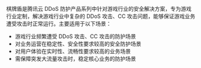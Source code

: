 棋牌盾是腾讯云 DDoS 防护产品系列中针对游戏行业的安全解决方案，专为游戏行业定制，解决游戏行业中复杂的 DDoS 攻击、CC 攻击问题，能够保证游戏业务遭受攻击时正常运行。主要适用于以下场景：
- 游戏行业频繁遭受 DDoS 攻击、CC 攻击的防护场景
- 对业务运营在稳定性、安全性要求较高的安全防护场景
- 对用户体验在实时性、流畅性要求较高的业务场景
- 需保障突发大流量攻击时，稳定核心业务的防护场景